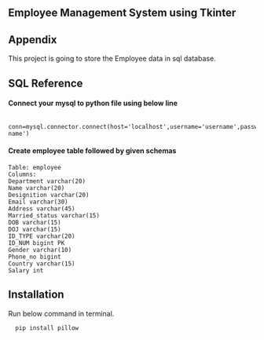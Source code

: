 
## Employee Management System using Tkinter

 


## Appendix

This project is going to store the Employee data in sql database.



## SQL Reference

#### Connect your mysql to python file using below line

```http
   conn=mysql.connector.connect(host='localhost',username='username',password='password',database='database name')

```
#### Create employee table followed by given schemas

```http
Table: employee
Columns:
Department varchar(20) 
Name varchar(20) 
Designition varchar(20) 
Email varchar(30) 
Address varchar(45) 
Married_status varchar(15) 
DOB varchar(15) 
DOJ varchar(15) 
ID_TYPE varchar(20) 
ID_NUM bigint PK 
Gender varchar(10) 
Phone_no bigint 
Country varchar(15) 
Salary int

```





## Installation

Run below command in terminal.
```bash
  pip install pillow
```
    